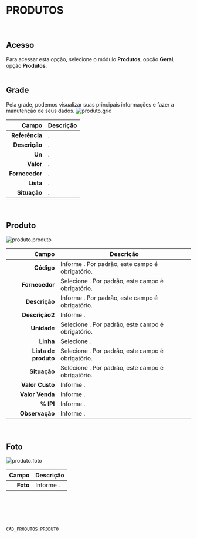 # PRODUTOS
<br>

## Acesso
Para acessar esta opção, selecione o módulo **Produtos**, opção **Geral**, opção **Produtos**.
<br>
<br>

## Grade
Pela grade, podemos visualizar suas principais informações e fazer a manutenção de seus dados.
![produto.grid](https://raw.githubusercontent.com/netforcews/docs-siscom/master/produtos/imagens/produto.grid.png)

Campo | Descrição
--:|---
**Referência** | .
**Descrição** | .
**Un** | .
**Valor** | .
**Fornecedor** | .
**Lista** | .
**Situação** | .
<br>

## Produto
![produto.produto](https://raw.githubusercontent.com/netforcews/docs-siscom/master/produtos/imagens/produto.produto.png)

Campo | Descrição
--:|---
**Código** | Informe . Por padrão, este campo é obrigatório.
**Fornecedor** | Selecione . Por padrão, este campo é obrigatório.
**Descrição** | Informe . Por padrão, este campo é obrigatório.
**Descrição2** | Informe .
**Unidade** | Selecione . Por padrão, este campo é obrigatório.
**Linha** | Selecione .
**Lista de produto** | Selecione . Por padrão, este campo é obrigatório.
**Situação** | Selecione . Por padrão, este campo é obrigatório.
**Valor Custo** | Informe .
**Valor Venda** | Informe .
**% IPI** | Informe .
**Observação** | Informe .
<br>

## Foto
![produto.foto](https://raw.githubusercontent.com/netforcews/docs-siscom/master/produtos/imagens/produto.foto.png)

Campo | Descrição
--:|---
**Foto** | Informe .
<br>
<br>
<br>
<br>

```CAD_PRODUTOS:PRODUTO```
